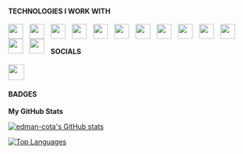 
#### TECHNOLOGIES I WORK WITH
<!-- 
![JavaScript](https://img.shields.io/badge/javascript-%23323330.svg?style=for-the-badge&logo=javascript&logoColor=%23F7DF1E)
![TypeScript](https://img.shields.io/badge/typescript-%23007ACC.svg?style=for-the-badge&logo=typescript&logoColor=white)
![React](https://img.shields.io/badge/react-%2320232a.svg?style=for-the-badge&logo=react&logoColor=%2361DAFB)
![Vue](https://img.shields.io/badge/vuejs-%2335495e.svg?style=for-the-badge&logo=vuedotjs&logoColor=%234FC08D)
![Chakra](https://img.shields.io/badge/chakra-%234ED1C5.svg?style=for-the-badge&logo=chakraui&logoColor=white)
![TailwindCSS](https://img.shields.io/badge/tailwindcss-%2338B2AC.svg?style=for-the-badge&logo=tailwind-css&logoColor=white) -->

 <img align="left" width="30px" style="padding-right: 10px" src="https://cdn.jsdelivr.net/gh/devicons/devicon/icons/typescript/typescript-original.svg" /> 
 <img align="left" width="30px" style="padding-right: 10px" src="https://cdn.jsdelivr.net/gh/devicons/devicon/icons/javascript/javascript-original.svg" />
 <img align="left" width="30px" style="padding-right: 10px" src="https://cdn.jsdelivr.net/gh/devicons/devicon/icons/rust/rust-plain.svg" />
 <img align="left" width="30px" style="padding-right: 10px" src="https://cdn.jsdelivr.net/gh/devicons/devicon/icons/python/python-original.svg" />
 <img align="left" width="30px" style="padding-right: 10px" src="https://cdn.jsdelivr.net/gh/devicons/devicon/icons/react/react-original.svg" />
 <img align="left" width="30px" style="padding-right: 10px" src="https://cdn.jsdelivr.net/gh/devicons/devicon/icons/vuejs/vuejs-original.svg" />
 <img align="left" width="30px" style="padding-right: 10px" src="https://cdn.jsdelivr.net/gh/devicons/devicon/icons/tailwindcss/tailwindcss-plain.svg" />
 <img align="left" width="30px" style="padding-right: 10px" src="https://cdn.jsdelivr.net/gh/devicons/devicon/icons/nodejs/nodejs-original.svg" />
 <img align="left" width="30px" style="padding-right: 10px" src="https://cdn.jsdelivr.net/gh/devicons/devicon/icons/git/git-original.svg" />
 <img align="left" width="30px" style="padding-right: 10px" src="https://cdn.jsdelivr.net/gh/devicons/devicon/icons/linux/linux-original.svg" />
 <img align="left" width="30px" style="padding-right: 10px" src="https://cdn.jsdelivr.net/gh/devicons/devicon/icons/npm/npm-original-wordmark.svg" />
 <img align="left" width="30px" style="padding-right: 10px" src="https://cdn.jsdelivr.net/gh/devicons/devicon/icons/amazonwebservices/amazonwebservices-original.svg" />
 <img align="left" width="30px" style="padding-right: 10px" src="https://cdn.jsdelivr.net/gh/devicons/devicon/icons/firebase/firebase-plain.svg" />
          
          
              
          
 <br/>
          
##

#### SOCIALS

<p align="left"> 
<a href="https://www.linkedin.com/in/edman-cota-64764b223" target="_blank" rel="noreferrer"><img src="https://raw.githubusercontent.com/danielcranney/readme-generator/main/public/icons/socials/linkedin.svg" width="32" height="32" /></a>
</p>

#### BADGES

<b>My GitHub Stats</b>

<a href="http://www.github.com/edman-cota"><img src="https://github-readme-stats.vercel.app/api?username=edman-cota&show_icons=true&hide=&count_private=true&title_color=0891b2&text_color=ffffff&icon_color=0891b2&bg_color=1c1917&hide_border=true&show_icons=true" alt="edman-cota's GitHub stats" /></a>

<!-- <a href="http://www.github.com/edman-cota"><img src="https://github-readme-streak-stats.herokuapp.com/?user=edman-cota&stroke=ffffff&background=1c1917&ring=0891b2&fire=0891b2&currStreakNum=ffffff&currStreakLabel=0891b2&sideNums=ffffff&sideLabels=ffffff&dates=ffffff&hide_border=true" /></a> -->

<a href="https://github.com/edman-cota" align="left"><img src="https://github-readme-stats.vercel.app/api/top-langs/?username=edman-cota&langs_count=10&title_color=0891b2&text_color=ffffff&icon_color=0891b2&bg_color=1c1917&hide_border=true&locale=en&custom_title=Top%20%Languages" alt="Top Languages" /></a>

<!-- ### Support Me

<a href="https://www.buymeacoffee.com/edmancota"><img src="https://cdn.buymeacoffee.com/buttons/v2/default-yellow.png" width="200" /></a> -->
